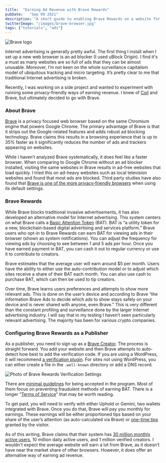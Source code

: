 ```yaml
---
title:  "Earning Ad Revenue with Brave Rewards"
pubDate:   "Sep 09 2021"
description: "A short guide to enabling Brave Rewards on a website for privacy friendly ad revenue."
twitterImage: "/images/brave-browser.jpg"
tags: ["tutorials", "ads"]
---
```


![Brave logo](/images/brave-browser.jpg)

Internet advertising is generally pretty awful. The first thing I install when I set up a new web browser is an ad blocker (I used uBlock Origin). I find it's a must as many websites are so full of ads that they can be almost unusable. Moreover, I’m not keen on the whole surveillance capitalism model of ubiquitous tracking and micro targeting. It’s pretty clear to me that traditional Internet advertising is broken.

Recently, I was working on a side project and wanted to experiment with running some privacy-friendly ways of earning revenue. I knew of [Coil](https://coil.com/) and Brave, but ultimately decided to go with Brave. 

### About Brave

[Brave](https://brave.com/) is a privacy focused web browser based on the same Chromium engine that powers Google Chrome. The primary advantage of Brave is that it strips out the Google-related features and adds robust ad blocking technology. Brave claims this results in a browsing experience that is up to 35% faster as it significantly reduces the number of ads and trackers appearing on websites.

While I haven’t analyzed Brave systematically, it does feel like a faster browser. When comparing to Google Chrome without an ad blocker installed, visiting the same websites in Brave results in ad-free websites that load quickly. I tried this on ad-heavy websites such as local television websites and found that most ads are blocked. Third party studies have also found that [Brave is one of the more privacy-friendly browsers](https://www.ghacks.net/2020/02/25/study-finds-brave-to-be-the-most-private-browser/) when using its default settings. 

### Brave Rewards

While Brave blocks traditional invasive advertisements, it has also developed an alternative model for Internet advertising. This system centers on what Brave calls a [Basic Attention Token](https://basicattentiontoken.org/) (BAT). BAT is “a utility token for a new, blockchain-based digital advertising and services platform.” Brave users who opt-in to Brave Rewards can earn BAT for viewing ads in their browser (shown as system notifications). You can adjust the frequency for viewing ads by choosing to see between 1 and 5 ads per hour. Once you have earned payment in BAT, you can cash it out to regular currency or use it to contribute to creators. 

Brave estimates that the average user will earn around $5 per month. Users have the ability to either use the auto-contribution model or to adjust which sites receive a share of their BAT each month. You can also use cash to purchase BAT, which can then be used to tip creators. 

Over time, Brave learns users preferences and attempts to show more relevant ads. This is done on the user’s device and according to Brave “the information Brave Ads to decide which ads to show stays safely on your device and is never shared with anyone, even Brave.” This is very different than the constant profiling and surveillance done by the larger Internet advertising industry. I will say that in my testing I haven’t seen particularly relevant advertising. The majority has been for various crypto companies.

### Configuring Brave Rewards as a Publisher

As a publisher, you need to sign up as a [Brave Creator](https://creators.brave.com/). The process is straight forward. You add your website and then Brave attempts to auto-detect how best to add the verification code. If you are using a WordPress, it will recommend [a verification plugin](https://wordpress.org/plugins/brave-payments-verification/). For sites not using WordPress, you can either create a file in the `.well-known` directory or add a DNS record.

![Photo of Brave Rewards Verification Settings](/images/brave-verify.png)

There are [minimal guidelines](https://support.brave.com/hc/en-us/articles/360029235132-BAT-Creator-Grant-Guidelines) for being accepted in the program. Most of them focus on preventing fraudulent methods of earning BAT. There is a longer “[Terms of Service](https://basicattentiontoken.org/publisher-terms-of-service/)” that may be worth reading. 

To get paid, you will need to verify with either Uphold or Gemini, two wallets integrated with Brave. Once you do that, Brave will pay you monthly for earnings. These earnings will be either proportioned tips based on your share of the user’s attention (as auto-calculated via Brave) or [one-time tips](https://brave.com/tips/) granted by the visitor. 

As of this writing, Brave claims that their system has [30 million monthly active users](https://brave.com/transparency), 10 million daily active users, and 1 million verified creators. I wouldn't expect the average website will earn a lot from Brave, as it doesn’t have near the market share of other browsers. However, it does offer an alternative way of earning ad revenue. 
